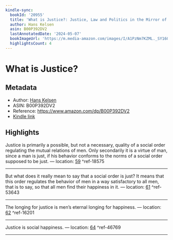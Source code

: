 ```yaml
---
kindle-sync:
  bookId: '20955'
  title: 'What is Justice?: Justice, Law and Politics in the Mirror of Science'
  author: Hans Kelsen
  asin: B00P392DV2
  lastAnnotatedDate: '2024-05-07'
  bookImageUrl: 'https://m.media-amazon.com/images/I/A1PzNm7KZML._SY160.jpg'
  highlightsCount: 4
---
```

# What is Justice?
## Metadata
* Author: [Hans Kelsen](https://www.amazon.comundefined)
* ASIN: B00P392DV2
* Reference: https://www.amazon.com/dp/B00P392DV2
* [Kindle link](kindle://book?action=open&asin=B00P392DV2)

## Highlights
Justice is primarily a possible, but not a necessary, quality of a social order regulating the mutual relations of men. Only secondarily it is a virtue of man, since a man is just, if his behavior conforms to the norms of a social order supposed to be just. — location: [59](kindle://book?action=open&asin=B00P392DV2&location=59) ^ref-18575

---
But what does it really mean to say that a social order is just? It means that this order regulates the behavior of men in a way satisfactory to all men, that is to say, so that all men find their happiness in it. — location: [61](kindle://book?action=open&asin=B00P392DV2&location=61) ^ref-53643

---
The longing for justice is men’s eternal longing for happiness. — location: [62](kindle://book?action=open&asin=B00P392DV2&location=62) ^ref-16201

---
Justice is social happiness. — location: [64](kindle://book?action=open&asin=B00P392DV2&location=64) ^ref-46769

---
